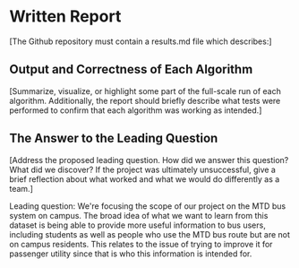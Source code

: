 # Written Report

[The Github repository must contain a results.md file which describes:]

## Output and Correctness of Each Algorithm

[Summarize, visualize, or highlight some part of the full-scale run of each algorithm. Additionally, the report should briefly describe what tests were performed to confirm that each algorithm was working as intended.]

## The Answer to the Leading Question

[Address the proposed leading question. How did we answer this question? What did we discover? If the project was ultimately unsuccessful, give a brief reflection about what worked and what we would do differently as a team.]

Leading question: We're focusing the scope of our project on the MTD bus system on campus. The broad idea of what we want to learn from this dataset is being able to provide more useful information to bus users, including students as well as people who use the MTD bus route but are not on campus residents. This relates to the issue of trying to improve it for passenger utility since that is who this information is intended for.

